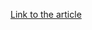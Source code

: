 [Link to the article](https://www.crowdstrike.com/en-us/blog/crowdstrike-named-leader-forrester-wave-attack-surface-management-2024/)
